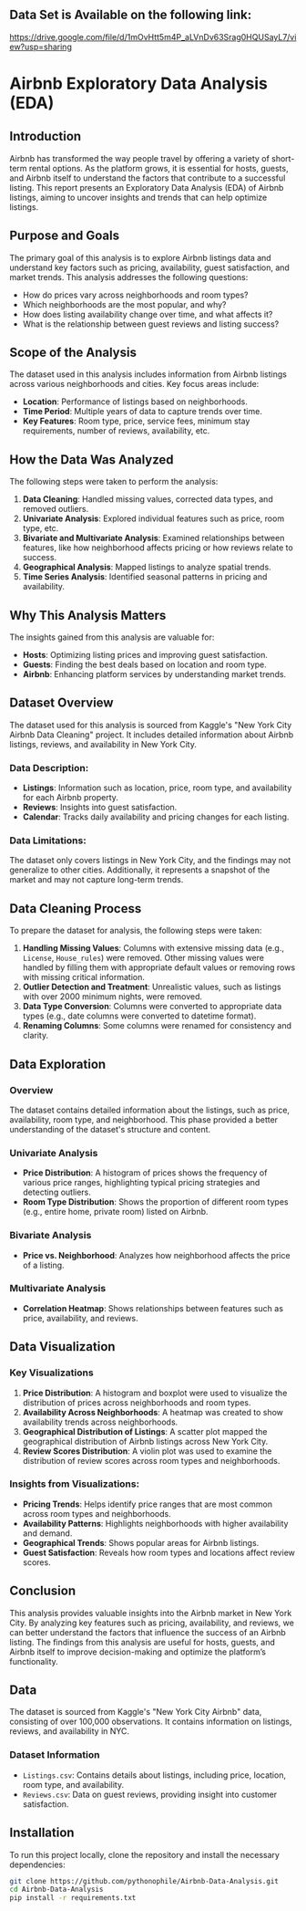 ## Data Set is Available on the following link:
https://drive.google.com/file/d/1mOvHtt5m4P_aLVnDv63Srag0HQUSayL7/view?usp=sharing

# Airbnb Exploratory Data Analysis (EDA)

## Introduction
Airbnb has transformed the way people travel by offering a variety of short-term rental options. As the platform grows, it is essential for hosts, guests, and Airbnb itself to understand the factors that contribute to a successful listing. This report presents an Exploratory Data Analysis (EDA) of Airbnb listings, aiming to uncover insights and trends that can help optimize listings.

## Purpose and Goals
The primary goal of this analysis is to explore Airbnb listings data and understand key factors such as pricing, availability, guest satisfaction, and market trends. This analysis addresses the following questions:
- How do prices vary across neighborhoods and room types?
- Which neighborhoods are the most popular, and why?
- How does listing availability change over time, and what affects it?
- What is the relationship between guest reviews and listing success?

## Scope of the Analysis
The dataset used in this analysis includes information from Airbnb listings across various neighborhoods and cities. Key focus areas include:
- **Location**: Performance of listings based on neighborhoods.
- **Time Period**: Multiple years of data to capture trends over time.
- **Key Features**: Room type, price, service fees, minimum stay requirements, number of reviews, availability, etc.

## How the Data Was Analyzed
The following steps were taken to perform the analysis:

1. **Data Cleaning**: Handled missing values, corrected data types, and removed outliers.
2. **Univariate Analysis**: Explored individual features such as price, room type, etc.
3. **Bivariate and Multivariate Analysis**: Examined relationships between features, like how neighborhood affects pricing or how reviews relate to success.
4. **Geographical Analysis**: Mapped listings to analyze spatial trends.
5. **Time Series Analysis**: Identified seasonal patterns in pricing and availability.

## Why This Analysis Matters
The insights gained from this analysis are valuable for:
- **Hosts**: Optimizing listing prices and improving guest satisfaction.
- **Guests**: Finding the best deals based on location and room type.
- **Airbnb**: Enhancing platform services by understanding market trends.
  
## Dataset Overview
The dataset used for this analysis is sourced from Kaggle's "New York City Airbnb Data Cleaning" project. It includes detailed information about Airbnb listings, reviews, and availability in New York City. 

### Data Description:
- **Listings**: Information such as location, price, room type, and availability for each Airbnb property.
- **Reviews**: Insights into guest satisfaction.
- **Calendar**: Tracks daily availability and pricing changes for each listing.

### Data Limitations:
The dataset only covers listings in New York City, and the findings may not generalize to other cities. Additionally, it represents a snapshot of the market and may not capture long-term trends.

## Data Cleaning Process
To prepare the dataset for analysis, the following steps were taken:

1. **Handling Missing Values**: Columns with extensive missing data (e.g., `License`, `House_rules`) were removed. Other missing values were handled by filling them with appropriate default values or removing rows with missing critical information.
2. **Outlier Detection and Treatment**: Unrealistic values, such as listings with over 2000 minimum nights, were removed.
3. **Data Type Conversion**: Columns were converted to appropriate data types (e.g., date columns were converted to datetime format).
4. **Renaming Columns**: Some columns were renamed for consistency and clarity.

## Data Exploration
### Overview
The dataset contains detailed information about the listings, such as price, availability, room type, and neighborhood. This phase provided a better understanding of the dataset's structure and content.

### Univariate Analysis
- **Price Distribution**: A histogram of prices shows the frequency of various price ranges, highlighting typical pricing strategies and detecting outliers.
- **Room Type Distribution**: Shows the proportion of different room types (e.g., entire home, private room) listed on Airbnb.

### Bivariate Analysis
- **Price vs. Neighborhood**: Analyzes how neighborhood affects the price of a listing.
  
### Multivariate Analysis
- **Correlation Heatmap**: Shows relationships between features such as price, availability, and reviews.

## Data Visualization
### Key Visualizations
1. **Price Distribution**: A histogram and boxplot were used to visualize the distribution of prices across neighborhoods and room types.
2. **Availability Across Neighborhoods**: A heatmap was created to show availability trends across neighborhoods.
3. **Geographical Distribution of Listings**: A scatter plot mapped the geographical distribution of Airbnb listings across New York City.
4. **Review Scores Distribution**: A violin plot was used to examine the distribution of review scores across room types and neighborhoods.

### Insights from Visualizations:
- **Pricing Trends**: Helps identify price ranges that are most common across room types and neighborhoods.
- **Availability Patterns**: Highlights neighborhoods with higher availability and demand.
- **Geographical Trends**: Shows popular areas for Airbnb listings.
- **Guest Satisfaction**: Reveals how room types and locations affect review scores.

## Conclusion
This analysis provides valuable insights into the Airbnb market in New York City. By analyzing key features such as pricing, availability, and reviews, we can better understand the factors that influence the success of an Airbnb listing. The findings from this analysis are useful for hosts, guests, and Airbnb itself to improve decision-making and optimize the platform’s functionality.

## Data
The dataset is sourced from Kaggle's "New York City Airbnb" data, consisting of over 100,000 observations. It contains information on listings, reviews, and availability in NYC.

### Dataset Information
- `Listings.csv`: Contains details about listings, including price, location, room type, and availability.
- `Reviews.csv`: Data on guest reviews, providing insight into customer satisfaction.

## Installation
To run this project locally, clone the repository and install the necessary dependencies:

```bash
git clone https://github.com/pythonophile/Airbnb-Data-Analysis.git
cd Airbnb-Data-Analysis
pip install -r requirements.txt

